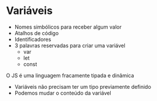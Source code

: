 # Variáveis

* Nomes simbólicos para receber algum valor
* Atalhos de código
* Identificadores
* 3 palavras reservadas para criar uma variável
  * var
  * let
  * const

O JS é uma linguagem fracamente tipada e dinâmica

* Variáveis não precisam ter um tipo previamente definido
* Podemos mudar o conteúdo da variável

